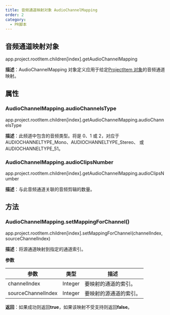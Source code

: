 ```yaml
---
title: 音频通道映射对象 AudioChannelMapping
order: 2
category:
  - PR脚本
---
```


## 音频通道映射对象

app.project.rootItem.children[index].getAudioChannelMapping

**描述**：AudioChannelMapping 对象定义应用于给定[ProjectItem 对象](https://ppro-scripting.docsforadobe.dev/item/projectitem.html#projectitem)的音频通道映射。

## 属性

### AudioChannelMapping.audioChannelsType

app.project.rootItem.children[index].getAudioChannelMapping.audioChannelsType

**描述**：此频道中包含的音频类型。将是 0、1 或 2，对应于 AUDIOCHANNELTYPE_Mono、AUDIOCHANNELTYPE_Stereo、 或 AUDIOCHANNELTYPE_51。

### AudioChannelMapping.audioClipsNumber

app.project.rootItem.children[index].getAudioChannelMapping.audioClipsNumber

**描述**：与此音频通道关联的音频剪辑的数量。

## 方法

### AudioChannelMapping.setMappingForChannel()

app.project.rootItem.children[index].setMappingForChannel(channelIndex, sourceChannelIndex)

**描述**：将源通道映射到指定的通道索引。

**参数**

| 参数               | 类型    | 描述                   |
| ------------------ | ------- | ---------------------- |
| channelIndex       | Integer | 要映射的通道的索引。   |
| sourceChannelIndex | Integer | 要映射的源通道的索引。 |

**返回**：如果成功则返回**true**，如果该映射不受支持则返回**false**。
